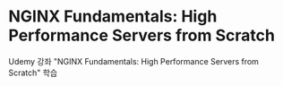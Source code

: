 # NGINX Fundamentals: High Performance Servers from Scratch

Udemy 강좌 "NGINX Fundamentals: High Performance Servers from Scratch" 학습


